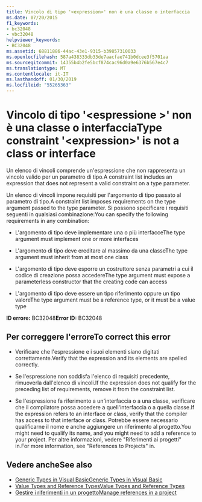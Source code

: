 ```yaml
---
title: Vincolo di tipo '<expression>' non è una classe o interfaccia
ms.date: 07/20/2015
f1_keywords:
- bc32048
- vbc32048
helpviewer_keywords:
- BC32048
ms.assetid: 68811886-44ac-43e1-9315-b39857310033
ms.openlocfilehash: 587a438333db33de7aacfae741b0dcee3f5701aa
ms.sourcegitcommit: 14355b4b2fe5bcf874cac96d0a9e6376b567e4c7
ms.translationtype: MT
ms.contentlocale: it-IT
ms.lasthandoff: 01/30/2019
ms.locfileid: "55265363"
---
```

# <a name="type-constraint-expression-is-not-a-class-or-interface"></a><span data-ttu-id="280bd-102">Vincolo di tipo '\<espressione >' non è una classe o interfaccia</span><span class="sxs-lookup"><span data-stu-id="280bd-102">Type constraint '\<expression>' is not a class or interface</span></span>
<span data-ttu-id="280bd-103">Un elenco di vincoli comprende un'espressione che non rappresenta un vincolo valido per un parametro di tipo.</span><span class="sxs-lookup"><span data-stu-id="280bd-103">A constraint list includes an expression that does not represent a valid constraint on a type parameter.</span></span>  
  
 <span data-ttu-id="280bd-104">Un elenco di vincoli impone requisiti per l'argomento di tipo passato al parametro di tipo.</span><span class="sxs-lookup"><span data-stu-id="280bd-104">A constraint list imposes requirements on the type argument passed to the type parameter.</span></span> <span data-ttu-id="280bd-105">Si possono specificare i requisiti seguenti in qualsiasi combinazione:</span><span class="sxs-lookup"><span data-stu-id="280bd-105">You can specify the following requirements in any combination:</span></span>  
  
-   <span data-ttu-id="280bd-106">L'argomento di tipo deve implementare una o più interfacce</span><span class="sxs-lookup"><span data-stu-id="280bd-106">The type argument must implement one or more interfaces</span></span>  
  
-   <span data-ttu-id="280bd-107">L'argomento di tipo deve ereditare al massimo da una classe</span><span class="sxs-lookup"><span data-stu-id="280bd-107">The type argument must inherit from at most one class</span></span>  
  
-   <span data-ttu-id="280bd-108">L'argomento di tipo deve esporre un costruttore senza parametri a cui il codice di creazione possa accedere</span><span class="sxs-lookup"><span data-stu-id="280bd-108">The type argument must expose a parameterless constructor that the creating code can access</span></span>  
  
-   <span data-ttu-id="280bd-109">L'argomento di tipo deve essere un tipo riferimento oppure un tipo valore</span><span class="sxs-lookup"><span data-stu-id="280bd-109">The type argument must be a reference type, or it must be a value type</span></span>  
  
 <span data-ttu-id="280bd-110">**ID errore:** BC32048</span><span class="sxs-lookup"><span data-stu-id="280bd-110">**Error ID:** BC32048</span></span>  
  
## <a name="to-correct-this-error"></a><span data-ttu-id="280bd-111">Per correggere l'errore</span><span class="sxs-lookup"><span data-stu-id="280bd-111">To correct this error</span></span>  
  
-   <span data-ttu-id="280bd-112">Verificare che l'espressione e i suoi elementi siano digitati correttamente.</span><span class="sxs-lookup"><span data-stu-id="280bd-112">Verify that the expression and its elements are spelled correctly.</span></span>  
  
-   <span data-ttu-id="280bd-113">Se l'espressione non soddisfa l'elenco di requisiti precedente, rimuoverla dall'elenco di vincoli.</span><span class="sxs-lookup"><span data-stu-id="280bd-113">If the expression does not qualify for the preceding list of requirements, remove it from the constraint list.</span></span>  
  
-   <span data-ttu-id="280bd-114">Se l'espressione fa riferimento a un'interfaccia o a una classe, verificare che il compilatore possa accedere a quell'interfaccia o a quella classe.</span><span class="sxs-lookup"><span data-stu-id="280bd-114">If the expression refers to an interface or class, verify that the compiler has access to that interface or class.</span></span> <span data-ttu-id="280bd-115">Potrebbe essere necessario qualificarne il nome e anche aggiungere un riferimento al progetto.</span><span class="sxs-lookup"><span data-stu-id="280bd-115">You might need to qualify its name, and you might need to add a reference to your project.</span></span> <span data-ttu-id="280bd-116">Per altre informazioni, vedere "Riferimenti ai progetti" in.</span><span class="sxs-lookup"><span data-stu-id="280bd-116">For more information, see "References to Projects" in.</span></span>  
  
## <a name="see-also"></a><span data-ttu-id="280bd-117">Vedere anche</span><span class="sxs-lookup"><span data-stu-id="280bd-117">See also</span></span>

- [<span data-ttu-id="280bd-118">Generic Types in Visual Basic</span><span class="sxs-lookup"><span data-stu-id="280bd-118">Generic Types in Visual Basic</span></span>](../../visual-basic/programming-guide/language-features/data-types/generic-types.md)
- [<span data-ttu-id="280bd-119">Value Types and Reference Types</span><span class="sxs-lookup"><span data-stu-id="280bd-119">Value Types and Reference Types</span></span>](../../visual-basic/programming-guide/language-features/data-types/value-types-and-reference-types.md)
- [<span data-ttu-id="280bd-120">Gestire i riferimenti in un progetto</span><span class="sxs-lookup"><span data-stu-id="280bd-120">Manage references in a project</span></span>](/visualstudio/ide/managing-references-in-a-project)

